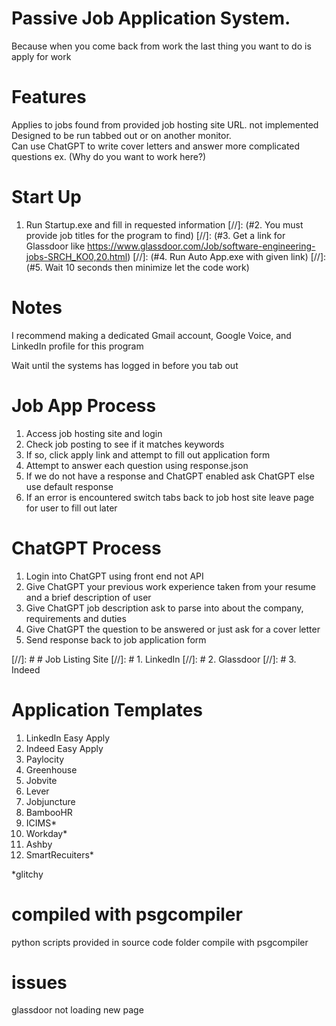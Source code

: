 # Passive Job Application System.  
Because when you come back from work the last thing you want to do is apply for work   

# Features
Applies to jobs found from provided job hosting site URL.  not implemented
Designed to be run tabbed out or on another monitor.  
Can use ChatGPT to write cover letters and answer more complicated questions ex. (Why do you want to work here?)  

# Start Up
1. Run Startup.exe and fill in requested information
[//]: (#2. You must provide job titles for the program to find)
[//]: (#3. Get a link for Glassdoor like https://www.glassdoor.com/Job/software-engineering-jobs-SRCH_KO0,20.html)
[//]: (#4. Run Auto App.exe with given link)
[//]: (#5. Wait 10 seconds then minimize let the code work)

   
# Notes
I recommend making a dedicated Gmail account, Google Voice, and LinkedIn profile for this program

Wait until the systems has logged in before you tab out

# Job App Process
1. Access job hosting site and login
2. Check job posting to see if it matches keywords
3. If so, click apply link and attempt to fill out application form
4. Attempt to answer each question using response.json
5. If we do not have a response and ChatGPT enabled ask ChatGPT else use default response
6. If an error is encountered switch tabs back to job host site leave page for user to fill out later

# ChatGPT Process
1. Login into ChatGPT using front end not API
2. Give ChatGPT your previous work experience taken from your resume and a brief description of user
3. Give ChatGPT job description ask to parse into about the company, requirements and duties
4. Give ChatGPT the question to be answered or just ask for a cover letter
5. Send response back to job application form

[//]: # # Job Listing Site
[//]: # 1. LinkedIn
[//]: # 2. Glassdoor
[//]: # 3. Indeed

# Application Templates
1. LinkedIn Easy Apply
2. Indeed Easy Apply
3. Paylocity
4. Greenhouse
5. Jobvite
6. Lever
7. Jobjuncture
8. BambooHR
9. ICIMS*
10. Workday*
11. Ashby
12. SmartRecuiters*

*glitchy

# compiled with psgcompiler
python scripts provided in source code folder compile with psgcompiler

# issues
glassdoor not loading new page
